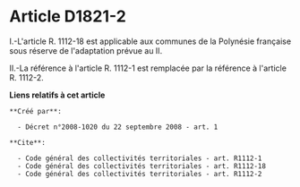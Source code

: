 # Article D1821-2

I.-L'article R. 1112-18 est applicable aux communes de la Polynésie française sous réserve de l'adaptation prévue au II. 

II.-La référence à l'article R. 1112-1 est remplacée par la référence à l'article R. 1112-2.

**Liens relatifs à cet article**

	**Créé par**:

	  - Décret n°2008-1020 du 22 septembre 2008 - art. 1

	**Cite**:

	  - Code général des collectivités territoriales - art. R1112-1
	  - Code général des collectivités territoriales - art. R1112-18
	  - Code général des collectivités territoriales - art. R1112-2
